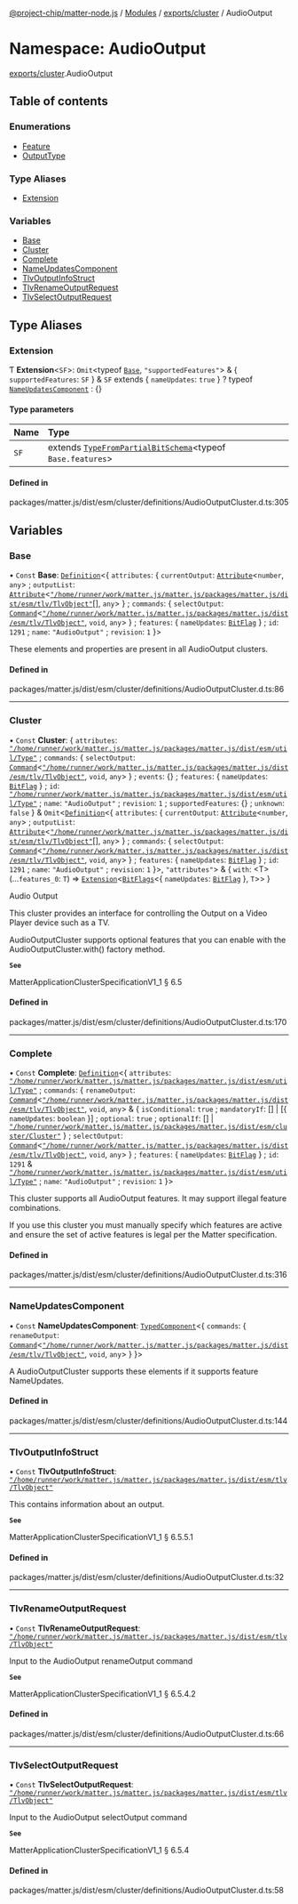 [@project-chip/matter-node.js](../README.md) / [Modules](../modules.md) / [exports/cluster](exports_cluster.md) / AudioOutput

# Namespace: AudioOutput

[exports/cluster](exports_cluster.md).AudioOutput

## Table of contents

### Enumerations

- [Feature](../enums/exports_cluster.AudioOutput.Feature.md)
- [OutputType](../enums/exports_cluster.AudioOutput.OutputType.md)

### Type Aliases

- [Extension](exports_cluster.AudioOutput.md#extension)

### Variables

- [Base](exports_cluster.AudioOutput.md#base)
- [Cluster](exports_cluster.AudioOutput.md#cluster)
- [Complete](exports_cluster.AudioOutput.md#complete)
- [NameUpdatesComponent](exports_cluster.AudioOutput.md#nameupdatescomponent)
- [TlvOutputInfoStruct](exports_cluster.AudioOutput.md#tlvoutputinfostruct)
- [TlvRenameOutputRequest](exports_cluster.AudioOutput.md#tlvrenameoutputrequest)
- [TlvSelectOutputRequest](exports_cluster.AudioOutput.md#tlvselectoutputrequest)

## Type Aliases

### Extension

Ƭ **Extension**\<`SF`\>: `Omit`\<typeof [`Base`](exports_cluster.AudioOutput.md#base), ``"supportedFeatures"``\> & \{ `supportedFeatures`: `SF`  } & `SF` extends \{ `nameUpdates`: ``true``  } ? typeof [`NameUpdatesComponent`](exports_cluster.AudioOutput.md#nameupdatescomponent) : {}

#### Type parameters

| Name | Type |
| :------ | :------ |
| `SF` | extends [`TypeFromPartialBitSchema`](exports_schema.md#typefrompartialbitschema)\<typeof `Base.features`\> |

#### Defined in

packages/matter.js/dist/esm/cluster/definitions/AudioOutputCluster.d.ts:305

## Variables

### Base

• `Const` **Base**: [`Definition`](exports_cluster.ClusterFactory.md#definition)\<\{ `attributes`: \{ `currentOutput`: [`Attribute`](exports_cluster.md#attribute)\<`number`, `any`\> ; `outputList`: [`Attribute`](exports_cluster.md#attribute)\<[`"/home/runner/work/matter.js/matter.js/packages/matter.js/dist/esm/tlv/TlvObject"`](export._internal_.__home_runner_work_matter_js_matter_js_packages_matter_js_dist_esm_tlv_TlvObject_.md)[], `any`\>  } ; `commands`: \{ `selectOutput`: [`Command`](exports_cluster.md#command)\<[`"/home/runner/work/matter.js/matter.js/packages/matter.js/dist/esm/tlv/TlvObject"`](export._internal_.__home_runner_work_matter_js_matter_js_packages_matter_js_dist_esm_tlv_TlvObject_.md), `void`, `any`\>  } ; `features`: \{ `nameUpdates`: [`BitFlag`](exports_schema.md#bitflag-1)  } ; `id`: ``1291`` ; `name`: ``"AudioOutput"`` ; `revision`: ``1``  }\>

These elements and properties are present in all AudioOutput clusters.

#### Defined in

packages/matter.js/dist/esm/cluster/definitions/AudioOutputCluster.d.ts:86

___

### Cluster

• `Const` **Cluster**: \{ `attributes`: [`"/home/runner/work/matter.js/matter.js/packages/matter.js/dist/esm/util/Type"`](export._internal_.__home_runner_work_matter_js_matter_js_packages_matter_js_dist_esm_util_Type_.md) ; `commands`: \{ `selectOutput`: [`Command`](exports_cluster.md#command)\<[`"/home/runner/work/matter.js/matter.js/packages/matter.js/dist/esm/tlv/TlvObject"`](export._internal_.__home_runner_work_matter_js_matter_js_packages_matter_js_dist_esm_tlv_TlvObject_.md), `void`, `any`\>  } ; `events`: {} ; `features`: \{ `nameUpdates`: [`BitFlag`](exports_schema.md#bitflag-1)  } ; `id`: [`"/home/runner/work/matter.js/matter.js/packages/matter.js/dist/esm/util/Type"`](export._internal_.__home_runner_work_matter_js_matter_js_packages_matter_js_dist_esm_util_Type_.md) ; `name`: ``"AudioOutput"`` ; `revision`: ``1`` ; `supportedFeatures`: {} ; `unknown`: ``false``  } & `Omit`\<[`Definition`](exports_cluster.ClusterFactory.md#definition)\<\{ `attributes`: \{ `currentOutput`: [`Attribute`](exports_cluster.md#attribute)\<`number`, `any`\> ; `outputList`: [`Attribute`](exports_cluster.md#attribute)\<[`"/home/runner/work/matter.js/matter.js/packages/matter.js/dist/esm/tlv/TlvObject"`](export._internal_.__home_runner_work_matter_js_matter_js_packages_matter_js_dist_esm_tlv_TlvObject_.md)[], `any`\>  } ; `commands`: \{ `selectOutput`: [`Command`](exports_cluster.md#command)\<[`"/home/runner/work/matter.js/matter.js/packages/matter.js/dist/esm/tlv/TlvObject"`](export._internal_.__home_runner_work_matter_js_matter_js_packages_matter_js_dist_esm_tlv_TlvObject_.md), `void`, `any`\>  } ; `features`: \{ `nameUpdates`: [`BitFlag`](exports_schema.md#bitflag-1)  } ; `id`: ``1291`` ; `name`: ``"AudioOutput"`` ; `revision`: ``1``  }\>, ``"attributes"``\> & \{ `with`: \<T\>(...`features_0`: `T`) => [`Extension`](exports_cluster.AudioOutput.md#extension)\<[`BitFlags`](exports_schema.md#bitflags)\<\{ `nameUpdates`: [`BitFlag`](exports_schema.md#bitflag-1)  }, `T`\>\>  }

Audio Output

This cluster provides an interface for controlling the Output on a Video Player device such as a TV.

AudioOutputCluster supports optional features that you can enable with the AudioOutputCluster.with() factory
method.

**`See`**

MatterApplicationClusterSpecificationV1_1 § 6.5

#### Defined in

packages/matter.js/dist/esm/cluster/definitions/AudioOutputCluster.d.ts:170

___

### Complete

• `Const` **Complete**: [`Definition`](exports_cluster.ClusterFactory.md#definition)\<\{ `attributes`: [`"/home/runner/work/matter.js/matter.js/packages/matter.js/dist/esm/util/Type"`](export._internal_.__home_runner_work_matter_js_matter_js_packages_matter_js_dist_esm_util_Type_.md) ; `commands`: \{ `renameOutput`: [`Command`](exports_cluster.md#command)\<[`"/home/runner/work/matter.js/matter.js/packages/matter.js/dist/esm/tlv/TlvObject"`](export._internal_.__home_runner_work_matter_js_matter_js_packages_matter_js_dist_esm_tlv_TlvObject_.md), `void`, `any`\> & \{ `isConditional`: ``true`` ; `mandatoryIf`: [] \| [\{ `nameUpdates`: `boolean`  }] ; `optional`: ``true`` ; `optionalIf`: [] \| [`"/home/runner/work/matter.js/matter.js/packages/matter.js/dist/esm/cluster/Cluster"`](export._internal_.__home_runner_work_matter_js_matter_js_packages_matter_js_dist_esm_cluster_Cluster_.md)  } ; `selectOutput`: [`Command`](exports_cluster.md#command)\<[`"/home/runner/work/matter.js/matter.js/packages/matter.js/dist/esm/tlv/TlvObject"`](export._internal_.__home_runner_work_matter_js_matter_js_packages_matter_js_dist_esm_tlv_TlvObject_.md), `void`, `any`\>  } ; `features`: \{ `nameUpdates`: [`BitFlag`](exports_schema.md#bitflag-1)  } ; `id`: ``1291`` & [`"/home/runner/work/matter.js/matter.js/packages/matter.js/dist/esm/util/Type"`](export._internal_.__home_runner_work_matter_js_matter_js_packages_matter_js_dist_esm_util_Type_.md) ; `name`: ``"AudioOutput"`` ; `revision`: ``1``  }\>

This cluster supports all AudioOutput features. It may support illegal feature combinations.

If you use this cluster you must manually specify which features are active and ensure the set of active
features is legal per the Matter specification.

#### Defined in

packages/matter.js/dist/esm/cluster/definitions/AudioOutputCluster.d.ts:316

___

### NameUpdatesComponent

• `Const` **NameUpdatesComponent**: [`TypedComponent`](../interfaces/exports_cluster.ClusterFactory.TypedComponent.md)\<\{ `commands`: \{ `renameOutput`: [`Command`](exports_cluster.md#command)\<[`"/home/runner/work/matter.js/matter.js/packages/matter.js/dist/esm/tlv/TlvObject"`](export._internal_.__home_runner_work_matter_js_matter_js_packages_matter_js_dist_esm_tlv_TlvObject_.md), `void`, `any`\>  }  }\>

A AudioOutputCluster supports these elements if it supports feature NameUpdates.

#### Defined in

packages/matter.js/dist/esm/cluster/definitions/AudioOutputCluster.d.ts:144

___

### TlvOutputInfoStruct

• `Const` **TlvOutputInfoStruct**: [`"/home/runner/work/matter.js/matter.js/packages/matter.js/dist/esm/tlv/TlvObject"`](export._internal_.__home_runner_work_matter_js_matter_js_packages_matter_js_dist_esm_tlv_TlvObject_.md)

This contains information about an output.

**`See`**

MatterApplicationClusterSpecificationV1_1 § 6.5.5.1

#### Defined in

packages/matter.js/dist/esm/cluster/definitions/AudioOutputCluster.d.ts:32

___

### TlvRenameOutputRequest

• `Const` **TlvRenameOutputRequest**: [`"/home/runner/work/matter.js/matter.js/packages/matter.js/dist/esm/tlv/TlvObject"`](export._internal_.__home_runner_work_matter_js_matter_js_packages_matter_js_dist_esm_tlv_TlvObject_.md)

Input to the AudioOutput renameOutput command

**`See`**

MatterApplicationClusterSpecificationV1_1 § 6.5.4.2

#### Defined in

packages/matter.js/dist/esm/cluster/definitions/AudioOutputCluster.d.ts:66

___

### TlvSelectOutputRequest

• `Const` **TlvSelectOutputRequest**: [`"/home/runner/work/matter.js/matter.js/packages/matter.js/dist/esm/tlv/TlvObject"`](export._internal_.__home_runner_work_matter_js_matter_js_packages_matter_js_dist_esm_tlv_TlvObject_.md)

Input to the AudioOutput selectOutput command

**`See`**

MatterApplicationClusterSpecificationV1_1 § 6.5.4

#### Defined in

packages/matter.js/dist/esm/cluster/definitions/AudioOutputCluster.d.ts:58
